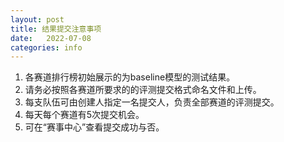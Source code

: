 ```yaml
---
layout: post
title: 结果提交注意事项
date:   2022-07-08
categories: info
---
```


1. 各赛道排行榜初始展示的为baseline模型的测试结果。
2. 请务必按照各赛道所要求的的评测提交格式命名文件和上传。
3. 每支队伍可由创建人指定一名提交人，负责全部赛道的评测提交。
4. 每天每个赛道有5次提交机会。
5. 可在“赛事中心”查看提交成功与否。
